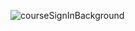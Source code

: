 ![courseSignInBackground](https://user-images.githubusercontent.com/111349238/219874640-9f055499-7ebe-48bc-9cca-ef17ac4079b0.png)

